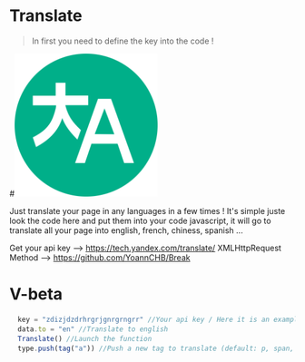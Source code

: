 # Translate

 > In first you need to define the key into the code !
 
 #<img alt="Translate Image" title="Translate" src="icon.png" width="50%"/>
 
  Just translate your page in any languages in a few times ! It's simple juste look the code here and put them into your code javascript, it will go to translate all your page into english, french, chiness, spanish ...
  
Get your api key --> https://tech.yandex.com/translate/
XMLHttpRequest Method --> https://github.com/YoannCHB/Break

# V-beta

```js
  key = "zdizjdzdrhrgrjgnrgrngrr" //Your api key / Here it is an example
  data.to = "en" //Translate to english
  Translate() //Launch the function
  type.push(tag("a")) //Push a new tag to translate (default: p, span, pre, i)
```
